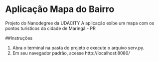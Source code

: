# Aplicação Mapa do Bairro
Projeto do Nanodegree da UDACITY
A aplicação exibe um mapa com os pontos turisticos da cidade de Maringá - PR

##Instruções
1. Abra o terminal na pasta do projeto e execute o arquivo serv.py.
2. Em seu navegador padrão, acesse http://localhost:8080/
